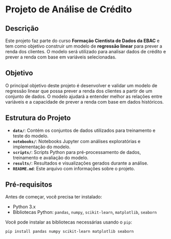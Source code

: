# Projeto de Análise de Crédito

## Descrição

Este projeto faz parte do curso **Formação Cientista de Dados da EBAC** e tem como objetivo construir um modelo de **regressão linear** para prever a renda dos clientes. O modelo será utilizado para analisar dados de crédito e prever a renda com base em variáveis selecionadas.

## Objetivo

O principal objetivo deste projeto é desenvolver e validar um modelo de regressão linear que possa prever a renda dos clientes a partir de um conjunto de dados. O modelo ajudará a entender melhor as relações entre variáveis e a capacidade de prever a renda com base em dados históricos.

## Estrutura do Projeto

- **`data/`**: Contém os conjuntos de dados utilizados para treinamento e teste do modelo.
- **`notebooks/`**: Notebooks Jupyter com análises exploratórias e implementação do modelo.
- **`scripts/`**: Scripts Python para pré-processamento de dados, treinamento e avaliação do modelo.
- **`results/`**: Resultados e visualizações gerados durante a análise.
- **`README.md`**: Este arquivo com informações sobre o projeto.

## Pré-requisitos

Antes de começar, você precisa ter instalado:

- Python 3.x
- Bibliotecas Python: `pandas`, `numpy`, `scikit-learn`, `matplotlib`, `seaborn`

Você pode instalar as bibliotecas necessárias usando o `pip`:

```bash
pip install pandas numpy scikit-learn matplotlib seaborn
